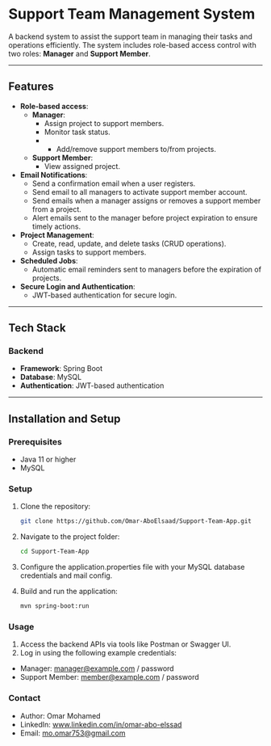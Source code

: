   # Support Team Management System

A backend system to assist the support team in managing their tasks and operations efficiently. The system includes role-based access control with two roles: **Manager** and **Support Member**.

---

## Features
- **Role-based access**:
  - **Manager**:
    - Assign project to support members.
    - Monitor task status.
    - - Add/remove support members to/from projects.
  - **Support Member**:
    - View assigned project.
- **Email Notifications**:
  - Send a confirmation email when a user registers.
  - Send email to all managers to activate support member account.
  - Send emails when a manager assigns or removes a support member from a project.
  - Alert emails sent to the manager before project expiration to ensure timely actions.
- **Project Management**:
  - Create, read, update, and delete tasks (CRUD operations).
  - Assign tasks to support members.
- **Scheduled Jobs**:
  - Automatic email reminders sent to managers before the expiration of projects.
- **Secure Login and Authentication**:
  - JWT-based authentication for secure login.

---

## Tech Stack
### Backend
- **Framework**: Spring Boot
- **Database**: MySQL
- **Authentication**: JWT-based authentication

---

## Installation and Setup

### Prerequisites
- Java 11 or higher
- MySQL

### Setup
1. Clone the repository:
   ```bash
   git clone https://github.com/Omar-AboElsaad/Support-Team-App.git
2. Navigate to the project folder:
   ```bash
   cd Support-Team-App

3. Configure the application.properties file with your MySQL database credentials and mail config.

4. Build and run the application:
   ```bash
   mvn spring-boot:run
   
### Usage
1. Access the backend APIs via tools like Postman or Swagger UI.
2. Log in using the following example credentials:
  - Manager: manager@example.com / password
  - Support Member: member@example.com / password

### Contact
  - Author: Omar Mohamed
  - LinkedIn: www.linkedin.com/in/omar-abo-elssad
  - Email: mo.omar753@gmail.com


